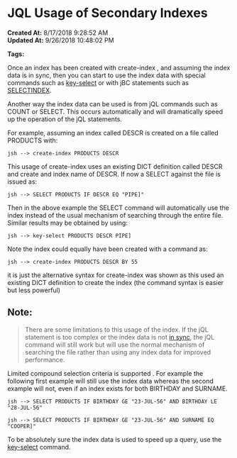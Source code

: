 # JQL Usage of Secondary Indexes

**Created At:** 8/17/2018 9:28:52 AM  
**Updated At:** 9/26/2018 10:48:02 PM  

**Tags:**
<badge text='jql' vertical='middle' />
<badge text='select' vertical='middle' />
<badge text='file indexing' vertical='middle' />

Once an index has been created with create-index , and assuming the index data is in sync, then you can start to use the index data with special commands such as [key-select](query-index) or with jBC statements such as [SELECTINDEX](selectindex).

Another way the index data can be used is from jQL commands such as COUNT or SELECT. This occurs automatically and will dramatically speed up the operation of the jQL statements.

For example, assuming an index called DESCR is created on a file called PRODUCTS with:

```
jsh --> create-index PRODUCTS DESCR
```

This usage of create-index uses an existing DICT definition called DESCR and create and index name of DESCR. If now a SELECT against the file is issued as:

```
jsh --> SELECT PRODUCTS IF DESCR EQ "PIPE]"
```

Then in the above example the SELECT command will automatically use the index instead of the usual mechanism of searching through the entire file. Similar results may be obtained by using:

```
jsh --> key-select PRODUCTS DESCR PIPE]
```

Note the index could equally have been created with a command as:

```
jsh --> create-index PRODUCTS DESCR BY 55
```

it is just the alternative syntax for create-index was shown as this used an existing DICT definition to create the index (the command syntax is easier but less powerful)

## Note: 


> There are some limitations to this usage of the index. If the jQL statement is too complex or the index data is not [in sync](in-sync-definition), the jQL command will still work but will use the normal mechanism of searching the file rather than using any index data for improved performance.


Limited compound selection criteria is supported . For example the following first example will still use the index data whereas the second example will not, even if an index exists for both BIRTHDAY and SURNAME.

```
jsh --> SELECT PRODUCTS IF BIRTHDAY GE "23-JUL-56" AND BIRTHDAY LE "28-JUL-56"
```

```
jsh --> SELECT PRODUCTS IF BIRTHDAY GE "23-JUL-56" AND SURNAME EQ "COOPER]"
```

To be absolutely sure the index data is used to speed up a query, use the [key-select](query-index) command.
